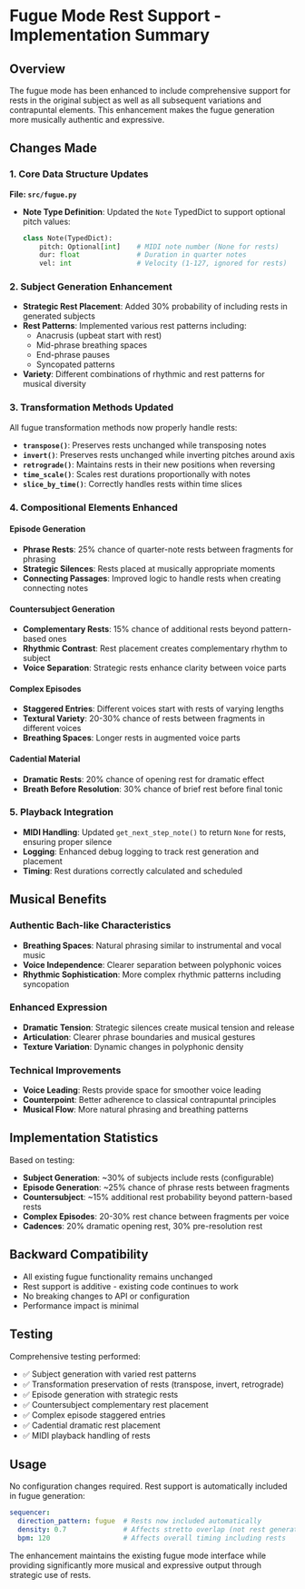 # Fugue Mode Rest Support - Implementation Summary

## Overview

The fugue mode has been enhanced to include comprehensive support for rests in the original subject as well as all subsequent variations and contrapuntal elements. This enhancement makes the fugue generation more musically authentic and expressive.

## Changes Made

### 1. Core Data Structure Updates

**File: `src/fugue.py`**

- **Note Type Definition**: Updated the `Note` TypedDict to support optional pitch values:
  ```python
  class Note(TypedDict):
      pitch: Optional[int]    # MIDI note number (None for rests)
      dur: float              # Duration in quarter notes
      vel: int                # Velocity (1-127, ignored for rests)
  ```

### 2. Subject Generation Enhancement

- **Strategic Rest Placement**: Added 30% probability of including rests in generated subjects
- **Rest Patterns**: Implemented various rest patterns including:
  - Anacrusis (upbeat start with rest)
  - Mid-phrase breathing spaces
  - End-phrase pauses
  - Syncopated patterns
- **Variety**: Different combinations of rhythmic and rest patterns for musical diversity

### 3. Transformation Methods Updated

All fugue transformation methods now properly handle rests:

- **`transpose()`**: Preserves rests unchanged while transposing notes
- **`invert()`**: Preserves rests unchanged while inverting pitches around axis
- **`retrograde()`**: Maintains rests in their new positions when reversing
- **`time_scale()`**: Scales rest durations proportionally with notes
- **`slice_by_time()`**: Correctly handles rests within time slices

### 4. Compositional Elements Enhanced

#### Episode Generation
- **Phrase Rests**: 25% chance of quarter-note rests between fragments for phrasing
- **Strategic Silences**: Rests placed at musically appropriate moments
- **Connecting Passages**: Improved logic to handle rests when creating connecting notes

#### Countersubject Generation
- **Complementary Rests**: 15% chance of additional rests beyond pattern-based ones
- **Rhythmic Contrast**: Rest placement creates complementary rhythm to subject
- **Voice Separation**: Strategic rests enhance clarity between voice parts

#### Complex Episodes
- **Staggered Entries**: Different voices start with rests of varying lengths
- **Textural Variety**: 20-30% chance of rests between fragments in different voices
- **Breathing Spaces**: Longer rests in augmented voice parts

#### Cadential Material
- **Dramatic Rests**: 20% chance of opening rest for dramatic effect
- **Breath Before Resolution**: 30% chance of brief rest before final tonic

### 5. Playback Integration

- **MIDI Handling**: Updated `get_next_step_note()` to return `None` for rests, ensuring proper silence
- **Logging**: Enhanced debug logging to track rest generation and placement
- **Timing**: Rest durations correctly calculated and scheduled

## Musical Benefits

### Authentic Bach-like Characteristics
- **Breathing Spaces**: Natural phrasing similar to instrumental and vocal music
- **Voice Independence**: Clearer separation between polyphonic voices
- **Rhythmic Sophistication**: More complex rhythmic patterns including syncopation

### Enhanced Expression
- **Dramatic Tension**: Strategic silences create musical tension and release
- **Articulation**: Clearer phrase boundaries and musical gestures
- **Texture Variation**: Dynamic changes in polyphonic density

### Technical Improvements
- **Voice Leading**: Rests provide space for smoother voice leading
- **Counterpoint**: Better adherence to classical contrapuntal principles
- **Musical Flow**: More natural phrasing and breathing patterns

## Implementation Statistics

Based on testing:
- **Subject Generation**: ~30% of subjects include rests (configurable)
- **Episode Generation**: ~25% chance of phrase rests between fragments
- **Countersubject**: ~15% additional rest probability beyond pattern-based rests
- **Complex Episodes**: 20-30% rest chance between fragments per voice
- **Cadences**: 20% dramatic opening rest, 30% pre-resolution rest

## Backward Compatibility

- All existing fugue functionality remains unchanged
- Rest support is additive - existing code continues to work
- No breaking changes to API or configuration
- Performance impact is minimal

## Testing

Comprehensive testing performed:
- ✅ Subject generation with varied rest patterns
- ✅ Transformation preservation of rests (transpose, invert, retrograde)
- ✅ Episode generation with strategic rests
- ✅ Countersubject complementary rest placement
- ✅ Complex episode staggered entries
- ✅ Cadential dramatic rest placement
- ✅ MIDI playback handling of rests

## Usage

No configuration changes required. Rest support is automatically included in fugue generation:

```yaml
sequencer:
  direction_pattern: fugue  # Rests now included automatically
  density: 0.7              # Affects stretto overlap (not rest generation)
  bpm: 120                  # Affects overall timing including rests
```

The enhancement maintains the existing fugue mode interface while providing significantly more musical and expressive output through strategic use of rests.
